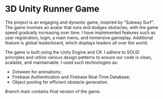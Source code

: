 # 3D Unity Runner Game
The project is an engaging and dynamic game, inspired by "Subway Surf".
The game involves an avatar that runs and dodges obstacles, with the game speed gradually increasing over time. I have implemented features such as user registration, login, a main menu, and immersive gameplay. Additional feature is global leaderboard, which displays leaders all over the world.

The game is built using the Unity Engine and C#. I adhere to SOLID principles and utilize various design patterns to ensure our code is clean, scalable, and maintainable. I used such technologies as:
- Dotween for animations;
- Firebase Authentication and Firebase Real-Time Database;
- Object pooling for efficient obstacle generation. 

Branch main contains final version of the game.
